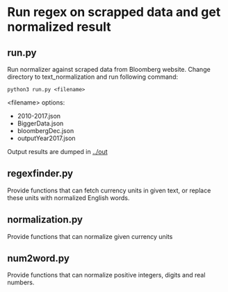 # **Run regex on scrapped data and get normalized result**

## run.py
Run normalizer against scraped data from Bloomberg website. Change directory to text_normalization and run following command:
```
python3 run.py <filename>
```
<filename\> options:

- 2010-2017.json
- BiggerData.json
- bloombergDec.json
- outputYear2017.json

Output results are dumped in [../out](../out)

## regexfinder.py
Provide functions that can fetch currency units in given text, or replace these units with normalized English words.

## normalization.py
Provide functions that can normalize given currency units

## num2word.py
Provide functions that can normalize positive integers, digits and real numbers.

